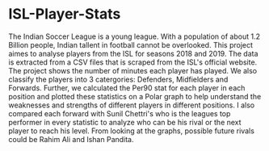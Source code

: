 # ISL-Player-Stats
The Indian Soccer League is a young league. With a population of about 1.2 Billion people, Indian tallent in football cannot be overlooked. This project aimes to analyse players from the ISL for seasons 2018 and 2019. The data is extracted from a CSV files that is scraped from the ISL's official website. The project shows the number of minutes each player has played. We also classify the players into 3 catergories: Defenders, Midfielders and Forwards. Further, we calculated the Per90 stat for each player in each position and plotted these statistics on a Polar graph to help understand the weaknesses and strengths of different players in different positions. I also compared each forward with Sunil Chettri's who is the leagues top performer in every statistic to analyze who can be his rival or the next player to reach his level. From looking at the graphs, possible future rivals could be Rahim Ali and Ishan Pandita. 
